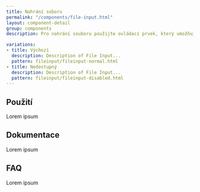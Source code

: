 ```yaml
---
title: Nahrání soboru
permalink: "/components/file-input.html"
layout: component-detail
group: components
description: Pro nahrání souboru použijte ovládací prvek, který umožňuje uživateli vybrat soubor.

variations:
- title: Výchozí
  description: Description of File Input...
  pattern: fileinput/fileinput-normal.html
- title: Nedostupný
  description: Description of File Input...
  pattern: fileinput/fileinput-disabled.html
---
```


## Použití

Lorem ipsum

## Dokumentace

Lorem ipsum

## FAQ

Lorem ipsum